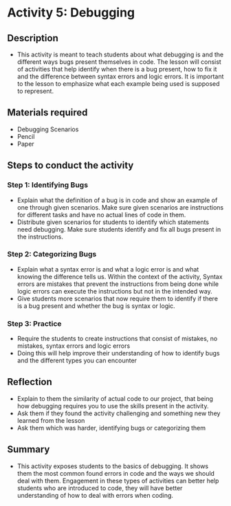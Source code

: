 # Activity 5: Debugging

## Description

- This activity is meant to teach students about what debugging is and the different ways bugs present themselves in code. The lesson will consist of activities that help identify when there is a bug present, how to fix it and the difference between syntax errors and logic errors. It is important to the lesson to emphasize what each example being used is supposed to represent. 

## Materials required

- Debugging Scenarios 
- Pencil 
- Paper 

## Steps to conduct the activity

### Step 1: Identifying Bugs

- Explain what the definition of a bug is in code and show an example of one through given scenarios. Make sure given scenarios are instructions for different tasks and have no actual lines of code in them.
- Distribute given scenarios for students to identify which statements need debugging. Make sure students identify and fix all bugs present in the instructions.

### Step 2: Categorizing Bugs 

- Explain what a syntax error is and what a logic error is and what knowing the difference tells us. Within the context of the activity, Syntax errors are mistakes that prevent the instructions from being done while logic errors can execute the instructions but not in the intended way.
- Give students more scenarios that now require them to identify if there is a bug present and whether the bug is syntax or logic.

### Step 3: Practice

- Require the students to create instructions that consist of mistakes, no mistakes, syntax errors and logic errors
- Doing this will help improve their understanding of how to identify bugs and the different types you can encounter

## Reflection

- Explain to them the similarity of actual code to our project, that being how debugging requires you to use the skills present in the activity. 
- Ask them if they found the activity challenging and something new they learned from the lesson
- Ask them which was harder, identifying bugs or categorizing them

## Summary

- This activity exposes students to the basics of debugging. It shows them the most common found errors in code and the ways we should deal with them. Engagement in these types of activities can better help students who are introduced to code, they will have better understanding of how to deal with errors when coding. 